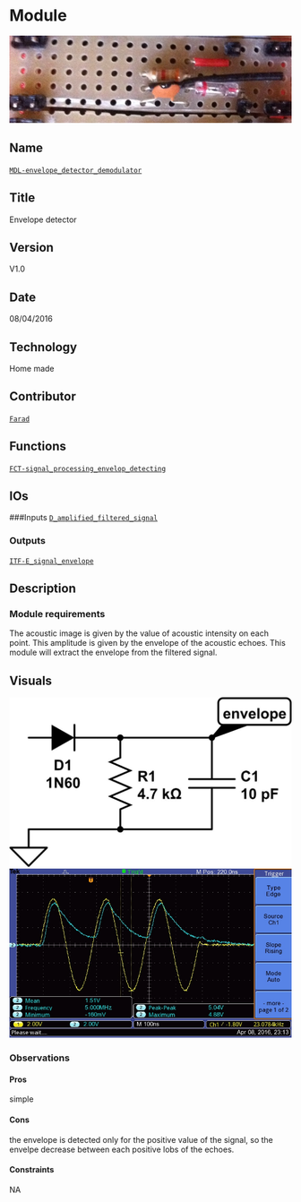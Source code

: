 # Module
![](viewme.jpg)

## Name
[`MDL-envelope_detector_demodulator`]()

## Title
Envelope detector

## Version
V1.0  

## Date
08/04/2016 

## Technology
Home made

## Contributor
[`Farad`](../../contributors/CTB-Farad)  

## Functions  
[`FCT-signal_processing_envelop_detecting`](../../functions/FCT-signal_processing_envelop_detecting)  

## IOs
###Inputs
[`D_amplified_filtered_signal`](../../interfaces/D_amplified_filtered_signal)  

### Outputs
[`ITF-E_signal_envelope`](../../interfaces/E_signal_envelope)  


## Description

### Module requirements 
The acoustic image is given by the value of acoustic intensity on each point. 
This amplitude is given by the envelope of the acoustic echoes.
This module will extract the envelope from the filtered signal.

## Visuals 
![scheme](/modules/MDL-envelope_detector_demodulator/images/scheme.jpg)
![results](/modules/MDL-envelope_detector_demodulator/images/results.jpg)

### Observations

#### Pros
simple

#### Cons
the envelope is detected only for the positive value of the signal, 
so the envelpe decrease between each positive lobs of the echoes.  

#### Constraints

NA 


